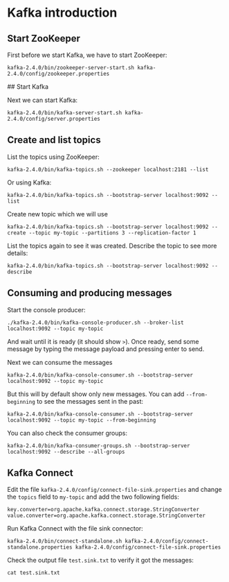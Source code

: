 # Kafka introduction

## Start ZooKeeper

First before we start Kafka, we have to start ZooKeeper:

```
kafka-2.4.0/bin/zookeeper-server-start.sh kafka-2.4.0/config/zookeeper.properties
```

## Start Kafka

Next we can start Kafka:

```
kafka-2.4.0/bin/kafka-server-start.sh kafka-2.4.0/config/server.properties
```

## Create and list topics

List the topics using ZooKeeper:

```
kafka-2.4.0/bin/kafka-topics.sh --zookeeper localhost:2181 --list
```

Or using Kafka:

```
kafka-2.4.0/bin/kafka-topics.sh --bootstrap-server localhost:9092 --list
```

Create new topic which we will use

```
kafka-2.4.0/bin/kafka-topics.sh --bootstrap-server localhost:9092 --create --topic my-topic --partitions 3 --replication-factor 1
```

List the topics again to see it was created.
Describe the topic to see more details:

```
kafka-2.4.0/bin/kafka-topics.sh --bootstrap-server localhost:9092 --describe
```

## Consuming and producing messages

Start the console producer:

```
./kafka-2.4.0/bin/kafka-console-producer.sh --broker-list localhost:9092 --topic my-topic
```

And wait until it is ready (it should show `>`).
Once ready, send some message by typing the message payload and pressing enter to send.

Next we can consume the messages

```
kafka-2.4.0/bin/kafka-console-consumer.sh --bootstrap-server localhost:9092 --topic my-topic
```

But this will by default show only new messages. You can add `--from-beginning` to see the messages sent in the past:

```
kafka-2.4.0/bin/kafka-console-consumer.sh --bootstrap-server localhost:9092 --topic my-topic --from-beginning
```

You can also check the consumer groups:

```
kafka-2.4.0/bin/kafka-consumer-groups.sh --bootstrap-server localhost:9092 --describe --all-groups
```

## Kafka Connect

Edit the file `kafka-2.4.0/config/connect-file-sink.properties` and change the `topics` field to `my-topic` and add the two following fields:

```
key.converter=org.apache.kafka.connect.storage.StringConverter
value.converter=org.apache.kafka.connect.storage.StringConverter
```

Run Kafka Connect with the file sink connector:

```
kafka-2.4.0/bin/connect-standalone.sh kafka-2.4.0/config/connect-standalone.properties kafka-2.4.0/config/connect-file-sink.properties
```

Check the output file `test.sink.txt` to verify it got the messages:

```
cat test.sink.txt
```